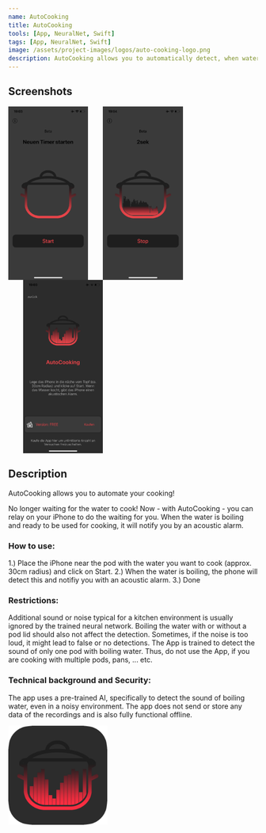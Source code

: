```yaml
---
name: AutoCooking
title: AutoCooking
tools: [App, NeuralNet, Swift]
tags: [App, NeuralNet, Swift]
image: /assets/project-images/logos/auto-cooking-logo.png
description: AutoCooking allows you to automatically detect, when water in a pod is boiling and notifies you with an accustic alarm. 
---
```


## Screenshots

<div style="clear: both;display: table;">
    <img src="/assets/project-images/auto-cooking/img1.png" alt="AutoCooking" style="float: left;height: 350px;"/>
    <img src="/assets/project-images/auto-cooking/img2.png" alt="AutoCooking" style="float: left;height: 350px;margin-left: 30px;"/>
    <img src="/assets/project-images/auto-cooking/img3.png" alt="AutoCooking" style="float: left;height: 350px;margin-left: 30px;"/>
</div>


## Description
AutoCooking allows you to automate your cooking!

No longer waiting for the water to cook! Now - with AutoCooking - you can relay on your iPhone to do the waiting for you. 
When the water is boiling and ready to be used for cooking, it will notify you by an acoustic alarm.

### How to use:
1.) Place the iPhone near the pod with the water you want to cook (approx. 30cm radius) and click on Start. 
2.) When the water is boiling, the phone will detect this and notifiy you with an acoustic alarm.
3.) Done

### Restrictions: 
Additional sound or noise typical for a kitchen environment is usually ignored by the trained neural network. Boiling the water with or without a pod lid should also not affect the detection. Sometimes, if the noise is too loud, it might lead to false or no detections. 
The App is trained to detect the sound of only one pod with boiling water. Thus, do not use the App, if you are cooking with multiple pods, pans, ... etc.

### Technical background and Security:
The app uses a pre-trained AI, specifically to detect the sound of boiling water, even in a noisy environment. The app does not send or store any data of the recordings and is also fully functional offline.

<img src="/assets/project-images/logos/auto-cooking-logo.png" alt="AutoCooking" width="200"/>

